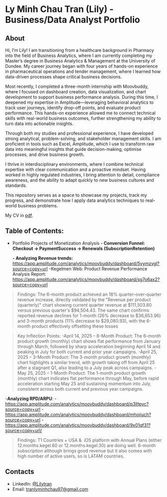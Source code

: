 # Ly Minh Chau Tran (Lily) - Business/Data Analyst Portfolio
## About
Hi, I’m Lily! I am transitioning from a healthcare background in Pharmacy into the field of Business Analytics, where I am currently completing my Master’s degree in Business Analytics & Management at the University of Dundee. My career journey began with four years of hands-on experience in pharmaceutical operations and tender management, where I learned how data-driven processes shape critical business decisions.

Most recently, I completed a three-month internship with Moovbuddy, where I focused on dashboard creation, data visualization, and chart development to support business performance analysis. During this time, I deepened my expertise in Amplitude—leveraging behavioral analytics to track user journeys, identify drop-off points, and evaluate product performance. This hands-on experience allowed me to connect technical skills with real-world business outcomes, further strengthening my ability to turn data into actionable insights.

Through both my studies and professional experience, I have developed strong analytical, problem-solving, and stakeholder management skills. I am proficient in tools such as Excel, Amplitude, which I use to transform raw data into meaningful insights that guide decision-making, optimise processes, and drive business growth.

I thrive in interdisciplinary environments, where I combine technical expertise with clear communication and a proactive mindset. Having worked in highly regulated industries, I bring attention to detail, compliance awareness, and the ability to adapt quickly to new business cultures and standards.

This repository serves as a space to showcase my projects, track my progress, and demonstrate how I apply data analytics techniques to real-world business problems.

My CV in [pdf](https://github.com/chairmanmeow97/Lily-porfolio/blob/main/Resume%20-%20Ly%20Minh%20Chau%20Tran.pdf).

## Table of Contents: 
- Portfolio Projects of Monetization Analysis
  **- Conversion Funnel: Checkout → PaymentSuccess → Renewals (SubscriptionRetention)**

  **- Analyzing Revenue trends:** https://app.amplitude.com/analytics/moovbuddy/dashboard/5vymzvgl?source=copy+url
  -Kegelmen Web: Product Revenue Performance Analysis Report: https://app.amplitude.com/analytics/moovbuddy/dashboard/sg7o6ax2?source=copy+url
>Findings: The 6-month product achieved an 18% quarter-over-quarter revenue increase, directly validated by the "Revenue per product (quarterly)" chart showing current quarter revenue at $111,503.80 versus previous quarter's $94,504.43. The same chart confirms reported revenue declines for 1-month (26% decrease to $36,653.96) and 3-month products (11% decrease to $29,080.93), with the 6-month product effectively offsetting these losses

>Key Inflection Points:
>-April 14, 2025 – 6-Month Product: The 6-month product growth (monthly) chart shows flat performance from January through March, followed by sharp acceleration beginning April 14 and peaking in July for both current and prior year campaigns.
>-April 25, 2025 – 3-Month Product: The 3-month product growth (monthly) chart highlights a similar trend, with growth taking off from April 25 after a stagnant Q1, also leading to a July peak across campaigns.
>-May 25, 2025 – 1-Month Product: The 1-month product growth (monthly) chart indicates flat performance through May, before rapid acceleration starting May 25 and sustaining momentum into July, consistent across both current and previous year campaigns.


-**Analyzing RPD/ARPU**:
-https://app.amplitude.com/analytics/moovbuddy/dashboard/p3lltpyc?source=copy+url
-https://app.amplitude.com/analytics/moovbuddy/dashboard/mhoiiuch?source=copy+url
-https://app.amplitude.com/analytics/moovbuddy/dashboard/9x01qf31?source=copy+url/
>Findings:  T1 Countries + USA &  iOS platform with Annual Plans (either 12.months.kegel.60 or 12.months.kegel.30) are doing well. 6-month subscription although brings good revenue but it also comes with high number of active users, so is LATAM countries.

## Contacts
- LinkedIn: [@Lilytran](https://www.linkedin.com/in/ly-minh-chau-tran/)
- Email: tranlyminhchau97@gmail.com
